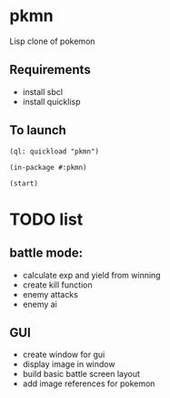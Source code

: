 # pkmn
Lisp clone of pokemon

## Requirements
 * install sbcl
 * install quicklisp

## To launch
```
(ql: quickload "pkmn")

(in-package #:pkmn)

(start)
```

# TODO list

## battle mode:
 * calculate exp and yield from winning
 * create kill function
 * enemy attacks
 * enemy ai
 
## GUI
 * create window for gui
 * display image in window
 * build basic battle screen layout
 * add image references for pokemon
